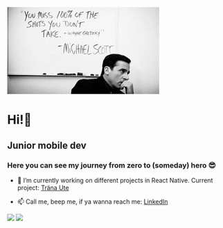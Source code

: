 <img src="king.jpeg" width="Michael Scott" width="100%" height="200px" />

# Hi!🤘
## Junior mobile dev  
### Here you can see my journey from zero to (someday) hero 😎


- 🔭 I’m currently working on different projects in React Native. Current project: [Träna Ute](https://github.com/hultmanoskar/TranaUte-app) 

- 📫 Call me, beep me, if ya wanna reach me: [LinkedIn](https://www.linkedin.com/in/oskar-hultman/) 

<img height="180em" src="https://github-readme-stats.vercel.app/api?username=hultmanoskar&show_icons=true&hide_border=true&&count_private=true&include_all_commits=true" /> <img height="180em" src="https://github-readme-stats.vercel.app/api/top-langs/?username=hultmanoskar&theme=theme" /> 


